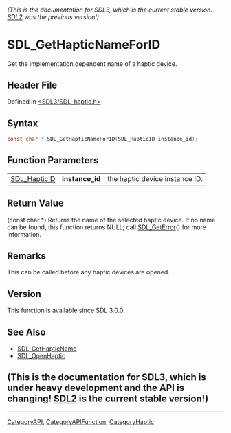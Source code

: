 ###### (This is the documentation for SDL3, which is the current stable version. [SDL2](https://wiki.libsdl.org/SDL2/) was the previous version!)
# SDL_GetHapticNameForID

Get the implementation dependent name of a haptic device.

## Header File

Defined in [<SDL3/SDL_haptic.h>](https://github.com/libsdl-org/SDL/blob/main/include/SDL3/SDL_haptic.h)

## Syntax

```c
const char * SDL_GetHapticNameForID(SDL_HapticID instance_id);
```

## Function Parameters

|                              |                 |                                |
| ---------------------------- | --------------- | ------------------------------ |
| [SDL_HapticID](SDL_HapticID) | **instance_id** | the haptic device instance ID. |

## Return Value

(const char *) Returns the name of the selected haptic device. If no name
can be found, this function returns NULL; call
[SDL_GetError](SDL_GetError)() for more information.

## Remarks

This can be called before any haptic devices are opened.

## Version

This function is available since SDL 3.0.0.

## See Also

- [SDL_GetHapticName](SDL_GetHapticName)
- [SDL_OpenHaptic](SDL_OpenHaptic)


## (This is the documentation for SDL3, which is under heavy development and the API is changing! [SDL2](https://wiki.libsdl.org/SDL2/) is the current stable version!)



----
[CategoryAPI](CategoryAPI), [CategoryAPIFunction](CategoryAPIFunction), [CategoryHaptic](CategoryHaptic)

